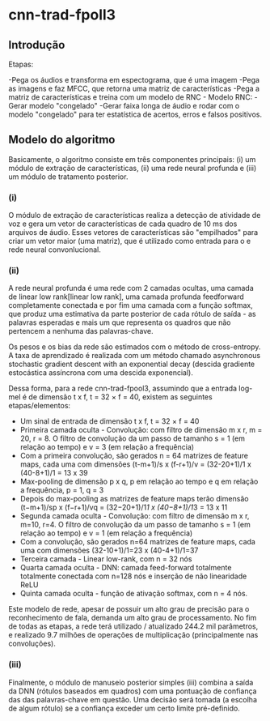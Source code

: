 # cnn-trad-fpoll3

## Introdução

Etapas:

-Pega os áudios e transforma em espectograma, que é uma imagem
-Pega as imagens e faz MFCC, que retorna uma matriz de características
-Pega a matriz de características e treina com um modelo de RNC
    - Modelo RNC:
    - Gerar modelo "congelado"
-Gerar faixa longa de áudio e rodar com o modelo "congelado" para ter estatística de acertos, erros e falsos positivos.

## Modelo do algoritmo

Basicamente, o algoritmo consiste em três componentes principais: (i) um módulo de extração de características, (ii) uma rede neural profunda e (iii) um módulo de tratamento posterior. 

### (i)
O módulo de extração de características realiza a detecção de atividade de voz e gera um vetor de características de cada quadro de 10 ms dos arquivos de áudio. Esses vetores de características são "empilhados" para criar um vetor maior (uma matriz), que é utilizado como entrada para o e rede neural convonlucional. 

### (ii)
A rede neural profunda é uma rede com 2 camadas ocultas, uma camada de linear low rank[linear low rank], uma camada profunda feedforward completamente conectada e por fim uma camada com a função softmax, que produz uma estimativa da parte posterior de cada rótulo de saída - as palavras esperadas e mais um que representa os quadros que não pertencem a nenhuma das palavras-chave.

[^Linear low-rank]: Como verificado no trablho de \citeonline[p. 6655-6656, tradução nossa]{sainath2013lowrank}, a chamada operação Linear low-rank é um método para reduzir o tamanho do modelo da rede neural para acelerar o processo de treinamento reduzindo o tamanho da camada final (diminuindo a quantidade de parâmetros da matriz de pesos).

Os pesos e os bias da rede são estimados com o método de cross-entropy. A taxa de aprendizado é realizada com um método chamado asynchronous stochastic gradient descent with an exponential decay (descida gradiente estocástica assíncrona com uma descida exponencial).

Dessa forma, para a rede cnn-trad-fpool3, assumindo que a entrada log-mel é de dimensão t x f, t = 32 × f = 40, existem as seguintes etapas/elementos:

- Um sinal de entrada de dimensão t x f, t = 32 × f = 40
- Primeira camada oculta - Convolução: com filtro de dimensão m x r, m = 20, r = 8. O filtro de convolução da um passo de tamanho s = 1 (em relação ao tempo) e v = 3 (em relação a frequência)
- Com a primeira convolução, são gerados n = 64 matrizes de feature maps, cada uma com dimensões (t-m+1)/s x (f-r+1)/v =  (32-20+1)/1 x (40-8+1)/1 = 13 x 39
- Max-pooling de dimensão p x q, p em relação ao tempo e q em relação a frequência, p = 1, q = 3
- Depois do max-pooling as matrizes de feature maps terão dimensão (t−m+1)/sp x (f−r+1)/vq = (32−20+1)/1*1 x (40−8+1)/1*3 = 13 x 11 
- Segunda camada oculta - Convolução: com filtro de dimensão m x r, m=10, r=4. O filtro de convolução da um passo de tamanho s = 1 (em relação ao tempo) e v = 1 (em relação a frequência)
- Com a convolução, são gerados n=64 matrizes de feature maps, cada uma com dimensões (32-10+1)/1=23 x (40-4+1)/1=37
- Terceira camada - Linear low-rank, com n = 32 nós
- Quarta camada oculta - DNN: camada feed-forward totalmente totalmente conectada com n=128 nós e inserção de não linearidade ReLU
- Quinta camada oculta - função de ativação softmax, com n = 4 nós.

Este modelo de rede, apesar de possuir um alto grau de precisão para o reconhecimento de fala, demanda um alto grau de processamento. No fim de todas as etapas, a rede terá utilizado / atualizado 244.2 mil parâmetros, e realizado 9.7 milhões de operações de multiplicação (principalmente nas convoluções).

### (iii)

Finalmente, o módulo de manuseio posterior simples (iii) combina a saída da DNN (rótulos baseados em quadros) com uma pontuação de confiança das das palavras-chave em questão. Uma decisão será tomada (a escolha de algum rótulo) se a confiança exceder um certo limite pré-definido.